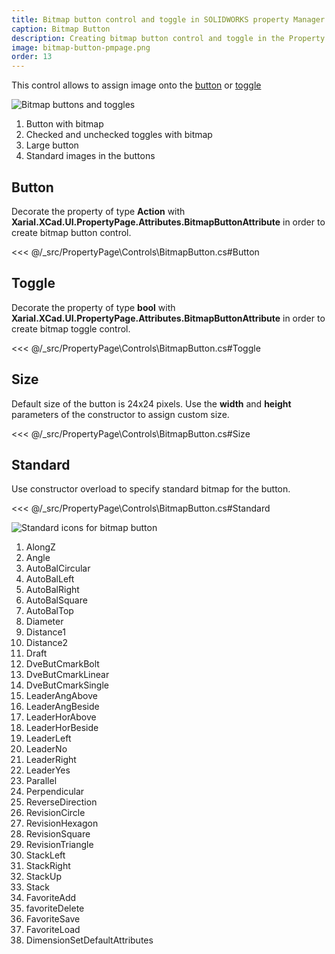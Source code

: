 ```yaml
---
title: Bitmap button control and toggle in SOLIDWORKS property Manager Page
caption: Bitmap Button
description: Creating bitmap button control and toggle in the Property Manager Page using xCAD framework
image: bitmap-button-pmpage.png
order: 13
---
```

This control allows to assign image onto the [button](../button/) or [toggle](../check-box/)

![Bitmap buttons and toggles](bitmap-button-pmpage.png)

1. Button with bitmap
1. Checked and unchecked toggles with bitmap
1. Large button
1. Standard images in the buttons

## Button

Decorate the property of type **Action** with **Xarial.XCad.UI.PropertyPage.Attributes.BitmapButtonAttribute** in order to create bitmap button control.

<<< @/_src/PropertyPage\Controls\BitmapButton.cs#Button

## Toggle

Decorate the property of type **bool** with **Xarial.XCad.UI.PropertyPage.Attributes.BitmapButtonAttribute** in order to create bitmap toggle control.

<<< @/_src/PropertyPage\Controls\BitmapButton.cs#Toggle

## Size

Default size of the button is 24x24 pixels. Use the **width** and **height** parameters of the constructor to assign custom size.

<<< @/_src/PropertyPage\Controls\BitmapButton.cs#Size

## Standard

Use constructor overload to specify standard bitmap for the button.

<<< @/_src/PropertyPage\Controls\BitmapButton.cs#Standard

![Standard icons for bitmap button](standard-icons.png)

1. AlongZ
1. Angle
1. AutoBalCircular
1. AutoBalLeft
1. AutoBalRight
1. AutoBalSquare
1. AutoBalTop
1. Diameter
1. Distance1
1. Distance2
1. Draft
1. DveButCmarkBolt
1. DveButCmarkLinear
1. DveButCmarkSingle
1. LeaderAngAbove
1. LeaderAngBeside
1. LeaderHorAbove
1. LeaderHorBeside
1. LeaderLeft
1. LeaderNo
1. LeaderRight
1. LeaderYes
1. Parallel
1. Perpendicular
1. ReverseDirection
1. RevisionCircle
1. RevisionHexagon
1. RevisionSquare
1. RevisionTriangle
1. StackLeft
1. StackRight
1. StackUp
1. Stack
1. FavoriteAdd
1. favoriteDelete
1. FavoriteSave
1. FavoriteLoad
1. DimensionSetDefaultAttributes